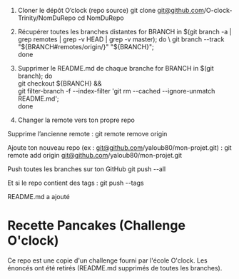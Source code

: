1. Cloner le dépôt O’clock (repo source)
git clone git@github.com/O-clock-Trinity/NomDuRepo
cd NomDuRepo

2. Récupérer toutes les branches distantes
for BRANCH in $(git branch -a | grep remotes | grep -v HEAD | grep -v master); do \
git branch --track "${BRANCH#remotes/origin/}" "${BRANCH}"; \
done

3. Supprimer le README.md de chaque branche
for BRANCH in $(git branch); do \
git checkout ${BRANCH} && \
git filter-branch -f --index-filter 'git rm --cached --ignore-unmatch README.md'; \
done

4. Changer la remote vers ton propre repo

Supprime l’ancienne remote :
git remote remove origin

Ajoute ton nouveau repo (ex : git@github.com/yaloub80/mon-projet.git) :
git remote add origin git@github.com/yaloub80/mon-projet.git

Push toutes les branches sur ton GitHub
git push --all

Et si le repo contient des tags :
git push --tags

README.md a ajouté 
# Recette Pancakes (Challenge O'clock)
Ce repo est une copie d'un challenge fourni par l'école O'clock.
Les énoncés ont été retirés (README.md supprimés de toutes les branches).



